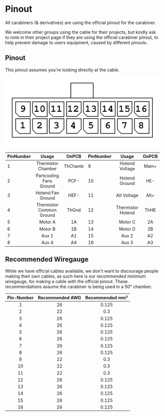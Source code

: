 # Pinout

All carabiners (& derivatives) are using the official pinout for the carabiner.

We welcome other groups using the cable for their projects, but kindly ask to note in their project page if they are using the official carabiner pinout, to help prevent damage to users equipment, caused by different pinouts.

## Pinout

This pinout assumes you're looking directly at the cable. 

![](images/pinout.png)

| PinNumber | Usage  | OnPCB | PinNumber | Usage | OnPCB | 
|-------------|:-------------:|:-------------:| ------------- |:-------------:|:-------------:|
| 1  |  Thermistor Chamber | ThChamb | 9 | Hotend Voltage | Main+
| 2  | Partcooling Fans Ground | PCF- | 10 | Hotend Ground | HE-
| 3  | Hotend Fan Ground | HEF- | 11 | Alt Voltage | Alt+
| 4  | Thermistor Common Ground | ThGnd | 12 | Thermistor Hotend | ThHE
| 5  | Motor A | 1A | 13 | Motor C | 2A
| 6  | Motor B | 1B | 14 | Motor D | 2B
| 7  | Aux 1 | A1 | 15 | Aux 2 | A2
| 8  | Aux 4 | A4 | 16 | Aux 3 | A3

## Recommended Wiregauge

While we have official cables available, we don't want to discourage people making their own cables, as such here is our recommended minimum wiregauge, for making a cable with the official pinout.
These recommendations assume the carabiner is being used in a 50° chamber.

| Pin-Number | Recommended AWG | Recommended mm² |
|:-----------:|:---------------:|:---------------:|
| 1 | 26 | 0.125 |
| 2 | 22 | 0.3 |
| 3 | 26 | 0.125 |
| 4 | 26 | 0.125 |
| 5 | 26 | 0.125 |
| 6 | 26 | 0.125 |
| 7 | 26 | 0.125 |
| 8 | 26 | 0.125 |
| 9 | 22 | 0.3 |
| 10 | 22 | 0.3 |
| 11 | 22 | 0.3 |
| 12 | 26 | 0.125 |
| 13 | 26 | 0.125 |
| 14 | 26 | 0.125 |
| 15 | 26 | 0.125 |
| 16 | 26 | 0.125 |
